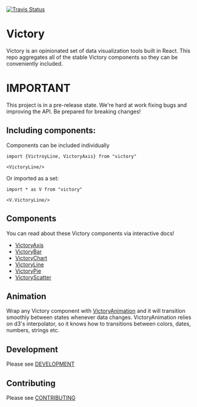 [![Travis Status][trav_img]][trav_site]

Victory
=======
Victory is an opinionated set of data visualization tools built in React. This repo aggregates all of the stable Victory components so they can be conveniently included. 

IMPORTANT
=========

This project is in a pre-release state. We're hard at work fixing bugs and improving the API. Be prepared for breaking changes!

## Including components:

Components can be included individually

```
import {VictroyLine, VictoryAxis} from "victory"

<VictoryLine/>
```

Or imported as a set:

```
import * as V from "victory"

<V.VictoryLine/>
```

## Components

You can read about these Victory components via interactive docs!

- [VictoryAxis](https://formidablelabs.github.io/victory-axis)
- [VictoryBar](https://formidablelabs.github.io/victory-bar)
- [VictoryChart](https://formidablelabs.github.io/victory-chart)
- [VictoryLine](https://formidablelabs.github.io/victory-line)
- [VictoryPie](https://formidablelabs.github.io/victory-pie)
- [VictoryScatter](https://formidablelabs.github.io/victory-scatter)


## Animation
Wrap any Victory component with [VictoryAnimation](https://github.com/FormidableLabs/victory-animation) and it will transition smoothly between states whenever data changes. VictoryAnimation relies on d3's interpolator, so it knows how to transitions between colors, dates, numbers, strings etc.

## Development

Please see [DEVELOPMENT](DEVELOPMENT.md)

## Contributing

Please see [CONTRIBUTING](CONTRIBUTING.md)

[trav_img]: https://api.travis-ci.org/formidablelabs/victory.svg
[trav_site]: https://travis-ci.org/formidablelabs/victory

